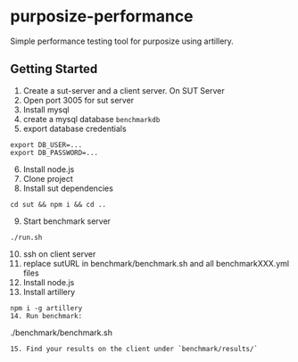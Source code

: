 # purposize-performance
Simple performance testing tool for purposize using artillery.

## Getting Started
1. Create a sut-server and a client server.
On SUT Server
2. Open port 3005 for sut server
3. Install mysql
4. create a mysql database `benchmarkdb`
5. export database credentials
```
export DB_USER=...
export DB_PASSWORD=...
```
6. Install node.js
7. Clone project
8. Install sut dependencies
```
cd sut && npm i && cd ..
```
9. Start benchmark server
```
./run.sh
```
10. ssh on client server
11. replace sutURL in benchmark/benchmark.sh and all benchmarkXXX.yml files
12. Install node.js
13. Install artillery
```
npm i -g artillery
14. Run benchmark: 
```
./benchmark/benchmark.sh
```
15. Find your results on the client under `benchmark/results/`
